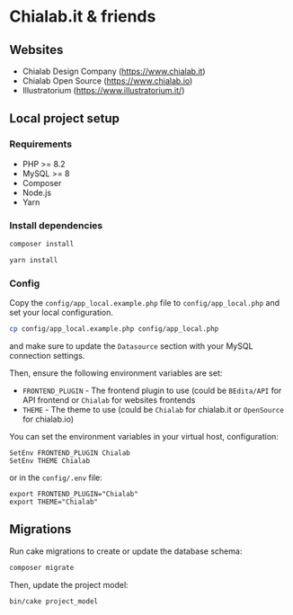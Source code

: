 # Chialab.it & friends

## Websites

-   Chialab Design Company (https://www.chialab.it)
-   Chialab Open Source (https://www.chialab.io)
-   Illustratorium (https://www.illustratorium.it/)

## Local project setup

### Requirements

-   PHP >= 8.2
-   MySQL >= 8
-   Composer
-   Node.js
-   Yarn

### Install dependencies

```bash
composer install
```

```bash
yarn install
```

### Config

Copy the `config/app_local.example.php` file to `config/app_local.php` and set your local configuration.

```bash
cp config/app_local.example.php config/app_local.php
```

and make sure to update the `Datasource` section with your MySQL connection settings.

Then, ensure the following environment variables are set:

-   `FRONTEND_PLUGIN` - The frontend plugin to use (could be `BEdita/API` for API frontend or `Chialab` for websites frontends
-   `THEME` - The theme to use (could be `Chialab` for chialab.it or `OpenSource` for chialab.io)

You can set the environment variables in your virtual host, configuration:

```
SetEnv FRONTEND_PLUGIN Chialab
SetEnv THEME Chialab
```

or in the `config/.env` file:

```
export FRONTEND_PLUGIN="Chialab"
export THEME="Chialab"
```

## Migrations

Run cake migrations to create or update the database schema:

```bash
composer migrate
```

Then, update the project model:

```bash
bin/cake project_model
```
